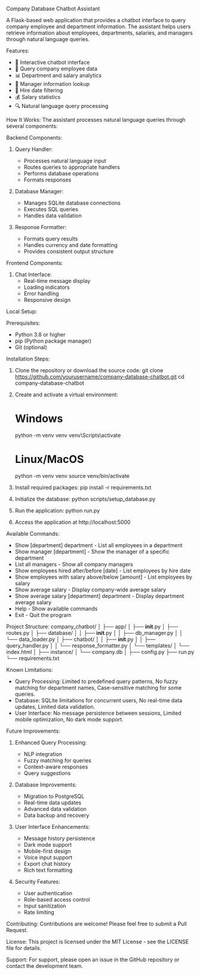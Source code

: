 Company Database Chatbot Assistant

A Flask-based web application that provides a chatbot interface to query company employee and department information. 
The assistant helps users retrieve information about employees, departments, salaries, and managers through natural language queries.

Features:
- 🤖 Interactive chatbot interface
- 💼 Query company employee data
- 📊 Department and salary analytics
- 👥 Manager information lookup
- 📅 Hire date filtering
- 💰 Salary statistics
- 🔍 Natural language query processing

How It Works:
The assistant processes natural language queries through several components:

Backend Components:
1. Query Handler:
   - Processes natural language input
   - Routes queries to appropriate handlers
   - Performs database operations
   - Formats responses

2. Database Manager:
   - Manages SQLite database connections
   - Executes SQL queries
   - Handles data validation

3. Response Formatter:
   - Formats query results
   - Handles currency and date formatting
   - Provides consistent output structure

Frontend Components:
1. Chat Interface:
   - Real-time message display
   - Loading indicators
   - Error handling
   - Responsive design

Local Setup:

Prerequisites:
- Python 3.8 or higher
- pip (Python package manager)
- Git (optional)

Installation Steps:
1. Clone the repository or download the source code:
   git clone https://github.com/yourusername/company-database-chatbot.git
   cd company-database-chatbot

2. Create and activate a virtual environment:
   # Windows
   python -m venv venv
   venv\Scripts\activate

   # Linux/MacOS
   python -m venv venv
   source venv/bin/activate

3. Install required packages:
   pip install -r requirements.txt

4. Initialize the database:
   python scripts/setup_database.py

5. Run the application:
   python run.py

6. Access the application at http://localhost:5000

Available Commands:
- Show [department] department - List all employees in a department
- Show manager [department] - Show the manager of a specific department
- List all managers - Show all company managers
- Show employees hired after/before [date] - List employees by hire date
- Show employees with salary above/below [amount] - List employees by salary
- Show average salary - Display company-wide average salary
- Show average salary [department] department - Display department average salary
- Help - Show available commands
- Exit - Quit the program

Project Structure:
company_chatbot/
│
├── app/
│   ├── __init__.py
│   ├── routes.py
│   ├── database/
│   │   ├── __init__.py
│   │   ├── db_manager.py
│   │   └── data_loader.py
│   ├── chatbot/
│   │   ├── __init__.py
│   │   ├── query_handler.py
│   │   └── response_formatter.py
│   └── templates/
│       └── index.html
│
├── instance/
│   └── company.db
│
├── config.py
├── run.py
└── requirements.txt

Known Limitations:
- Query Processing: Limited to predefined query patterns, No fuzzy matching for department names, Case-sensitive matching for some queries.
- Database: SQLite limitations for concurrent users, No real-time data updates, Limited data validation.
- User Interface: No message persistence between sessions, Limited mobile optimization, No dark mode support.

Future Improvements:
1. Enhanced Query Processing:
   - NLP integration
   - Fuzzy matching for queries
   - Context-aware responses
   - Query suggestions

2. Database Improvements:
   - Migration to PostgreSQL
   - Real-time data updates
   - Advanced data validation
   - Data backup and recovery

3. User Interface Enhancements:
   - Message history persistence
   - Dark mode support
   - Mobile-first design
   - Voice input support
   - Export chat history
   - Rich text formatting

4. Security Features:
   - User authentication
   - Role-based access control
   - Input sanitization
   - Rate limiting

Contributing:
Contributions are welcome! Please feel free to submit a Pull Request.

License:
This project is licensed under the MIT License - see the LICENSE file for details.

Support:
For support, please open an issue in the GitHub repository or contact the development team.
